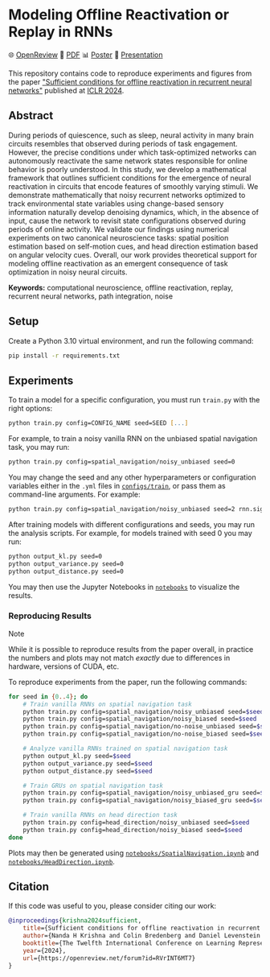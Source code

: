 # Modeling Offline Reactivation or Replay in RNNs

:globe_with_meridians: [OpenReview](https://openreview.net/forum?id=RVrINT6MT7)
:page_facing_up: [PDF](https://openreview.net/pdf?id=RVrINT6MT7)
:bar_chart: [Poster](https://iclr.cc/media/PosterPDFs/ICLR%202024/18641.png?t=1714898018.805508)
:movie_camera: [Presentation](https://iclr.cc/virtual/2024/poster/18641)

This repository contains code to reproduce experiments and figures from the paper ["Sufficient conditions for offline reactivation in recurrent neural networks"](https://iclr.cc/virtual/2024/poster/18641) published at [ICLR 2024](https://iclr.cc/Conferences/2024).

## Abstract

During periods of quiescence, such as sleep, neural activity in many brain circuits resembles that observed during periods of task engagement. However, the precise conditions under which task-optimized networks can autonomously reactivate the same network states responsible for online behavior is poorly understood. In this study, we develop a mathematical framework that outlines sufficient conditions for the emergence of neural reactivation in circuits that encode features of smoothly varying stimuli. We demonstrate mathematically that noisy recurrent networks optimized to track environmental state variables using change-based sensory information naturally develop denoising dynamics, which, in the absence of input, cause the network to revisit state configurations observed during periods of online activity. We validate our findings using numerical experiments on two canonical neuroscience tasks: spatial position estimation based on self-motion cues, and head direction estimation based on angular velocity cues. Overall, our work provides theoretical support for modeling offline reactivation as an emergent consequence of task optimization in noisy neural circuits.

**Keywords:** computational neuroscience, offline reactivation, replay, recurrent neural networks, path integration, noise

## Setup

Create a Python 3.10 virtual environment, and run the following command:
```zsh
pip install -r requirements.txt
```

## Experiments

To train a model for a specific configuration, you must run `train.py` with the right options:
```zsh
python train.py config=CONFIG_NAME seed=SEED [...]
```

For example, to train a noisy vanilla RNN on the unbiased spatial navigation task, you may run:
```zsh
python train.py config=spatial_navigation/noisy_unbiased seed=0
```

You may change the seed and any other hyperparameters or configuration variables either in the `.yml` files in [`configs/train`](/configs/train/), or pass them as command-line arguments. For example:
```zsh
python train.py config=spatial_navigation/noisy_unbiased seed=2 rnn.sigma2_rec=0.0003 trainer.n_epochs=1000 task.place_cells_num=256
```

After training models with different configurations and seeds, you may run the analysis scripts. For example, for models trained with seed 0 you may run:
```zsh
python output_kl.py seed=0
python output_variance.py seed=0
python output_distance.py seed=0
```

You may then use the Jupyter Notebooks in [`notebooks`](/notebooks/) to visualize the results.

### Reproducing Results

> [!NOTE]
> While it is possible to reproduce results from the paper overall, in practice the numbers and plots may not match _exactly_ due to differences in hardware, versions of CUDA, etc.

To reproduce experiments from the paper, run the following commands:
```zsh
for seed in {0..4}; do
    # Train vanilla RNNs on spatial navigation task
    python train.py config=spatial_navigation/noisy_unbiased seed=$seed
    python train.py config=spatial_navigation/noisy_biased seed=$seed
    python train.py config=spatial_navigation/no-noise_unbiased seed=$seed
    python train.py config=spatial_navigation/no-noise_biased seed=$seed

    # Analyze vanilla RNNs trained on spatial navigation task
    python output_kl.py seed=$seed
    python output_variance.py seed=$seed
    python output_distance.py seed=$seed

    # Train GRUs on spatial navigation task
    python train.py config=spatial_navigation/noisy_unbiased_gru seed=$seed
    python train.py config=spatial_navigation/noisy_biased_gru seed=$seed

    # Train vanilla RNNs on head direction task
    python train.py config=head_direction/noisy_unbiased seed=$seed
    python train.py config=head_direction/noisy_biased seed=$seed
done
```

Plots may then be generated using [`notebooks/SpatialNavigation.ipynb`](/notebooks/SpatialNavigation.ipynb) and [`notebooks/HeadDirection.ipynb`](/notebooks/SpatialNavigation.ipynb).

## Citation

If this code was useful to you, please consider citing our work:
```bibtex
@inproceedings{krishna2024sufficient,
    title={Sufficient conditions for offline reactivation in recurrent neural networks},
    author={Nanda H Krishna and Colin Bredenberg and Daniel Levenstein and Blake Aaron Richards and Guillaume Lajoie},
    booktitle={The Twelfth International Conference on Learning Representations},
    year={2024},
    url={https://openreview.net/forum?id=RVrINT6MT7}
}
```
